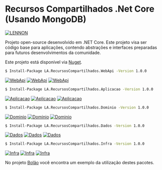 # Recursos Compartilhados .Net Core (Usando MongoDB)

[![LENNON](https://img.shields.io/badge/desenvolvido%20por-LENNON-red.svg?longCache=true&style=for-the-badge)](https://lennonalves.com.br)

Projeto open-source desenvolvido em .NET Core.
Este projeto visa ser código base para aplicações, contendo abstrações e interfaces preparadas para futuros desenvolvimentos da comunidade.

Este projeto está disponível via [Nuget](https://www.nuget.org/profiles/lennonalvesdias).

```sh
$ Install-Package LA.RecursosCompartilhados.WebApi -Version 1.0.0
```
[![WebApi](https://img.shields.io/badge/RecursosCompartilhados-WebApi-red.svg)](https://www.nuget.org/packages/LA.RecursosCompartilhados.WebApi/) [![WebApi](https://img.shields.io/nuget/v/LA.RecursosCompartilhados.WebApi.svg)](https://www.nuget.org/packages/LA.RecursosCompartilhados.WebApi/) [![WebApi](https://img.shields.io/nuget/dt/LA.RecursosCompartilhados.WebApi.svg)](https://www.nuget.org/packages/LA.RecursosCompartilhados.WebApi/)

```sh
$ Install-Package LA.RecursosCompartilhados.Aplicacao -Version 1.0.0
```

[![Aplicacao](https://img.shields.io/badge/RecursosCompartilhados-Aplicacao-red.svg)](https://www.nuget.org/packages/LA.RecursosCompartilhados.Aplicacao/) [![Aplicacao](https://img.shields.io/nuget/v/LA.RecursosCompartilhados.Aplicacao.svg)](https://www.nuget.org/packages/LA.RecursosCompartilhados.Aplicacao/) [![Aplicacao](https://img.shields.io/nuget/dt/LA.RecursosCompartilhados.Aplicacao.svg)](https://www.nuget.org/packages/LA.RecursosCompartilhados.Aplicacao/)

```sh
$ Install-Package LA.RecursosCompartilhados.Dominio -Version 1.0.0
```
[![Dominio](https://img.shields.io/badge/RecursosCompartilhados-Dominio-red.svg)](https://www.nuget.org/packages/LA.RecursosCompartilhados.Dominio/) [![Dominio](https://img.shields.io/nuget/v/LA.RecursosCompartilhados.Dominio.svg)](https://www.nuget.org/packages/LA.RecursosCompartilhados.Dominio/) [![Dominio](https://img.shields.io/nuget/dt/LA.RecursosCompartilhados.Dominio.svg)](https://www.nuget.org/packages/LA.RecursosCompartilhados.Dominio/)

```sh
$ Install-Package LA.RecursosCompartilhados.Dados -Version 1.0.0
```
[![Dados](https://img.shields.io/badge/RecursosCompartilhados-Dados-red.svg)](https://www.nuget.org/packages/LA.RecursosCompartilhados.Dados/) [![Dados](https://img.shields.io/nuget/v/LA.RecursosCompartilhados.Dados.svg)](https://www.nuget.org/packages/LA.RecursosCompartilhados.Dados/) [![Dados](https://img.shields.io/nuget/dt/LA.RecursosCompartilhados.Dados.svg)](https://www.nuget.org/packages/LA.RecursosCompartilhados.Dados/)

```sh
$ Install-Package LA.RecursosCompartilhados.Infra -Version 1.0.0
```
[![Infra](https://img.shields.io/badge/RecursosCompartilhados-Infra-red.svg)](https://www.nuget.org/packages/LA.RecursosCompartilhados.Infra/) [![Infra](https://img.shields.io/nuget/v/LA.RecursosCompartilhados.Infra.svg)](https://www.nuget.org/packages/LA.RecursosCompartilhados.Infra/) [![Infra](https://img.shields.io/nuget/dt/LA.RecursosCompartilhados.Infra.svg)](https://www.nuget.org/packages/LA.RecursosCompartilhados.Infra/)

No projeto [Bolão](https://github.com/lennonalvesdias/BolaoCopaBpc) você encontra um exemplo da utilização destes pacotes.
